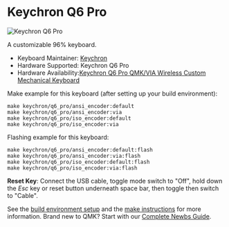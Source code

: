 # Keychron Q6 Pro

![Keychron Q6 Pro](https://i.imgur.com/DCqv0RE.jpg)

A customizable 96% keyboard.

* Keyboard Maintainer: [Keychron](https://github.com/keychron)
* Hardware Supported: Keychron Q6 Pro
* Hardware Availability:[Keychron Q6 Pro QMK/VIA Wireless Custom Mechanical Keyboard](https://www.keychron.com/products/keychron-q6-pro-qmk-via-wireless-custom-mechanical-keyboard)

Make example for this keyboard (after setting up your build environment):

    make keychron/q6_pro/ansi_encoder:default
    make keychron/q6_pro/ansi_encoder:via
    make keychron/q6_pro/iso_encoder:default
    make keychron/q6_pro/iso_encoder:via

Flashing example for this keyboard:

    make keychron/q6_pro/ansi_encoder:default:flash
    make keychron/q6_pro/ansi_encoder:via:flash
    make keychron/q6_pro/iso_encoder:default:flash
    make keychron/q6_pro/iso_encoder:via:flash

**Reset Key**: Connect the USB cable, toggle mode switch to "Off", hold down the *Esc* key or reset button underneath space bar, then toggle then switch to "Cable".

See the [build environment setup](https://docs.qmk.fm/#/getting_started_build_tools) and the [make instructions](https://docs.qmk.fm/#/getting_started_make_guide) for more information. Brand new to QMK? Start with our [Complete Newbs Guide](https://docs.qmk.fm/#/newbs).
